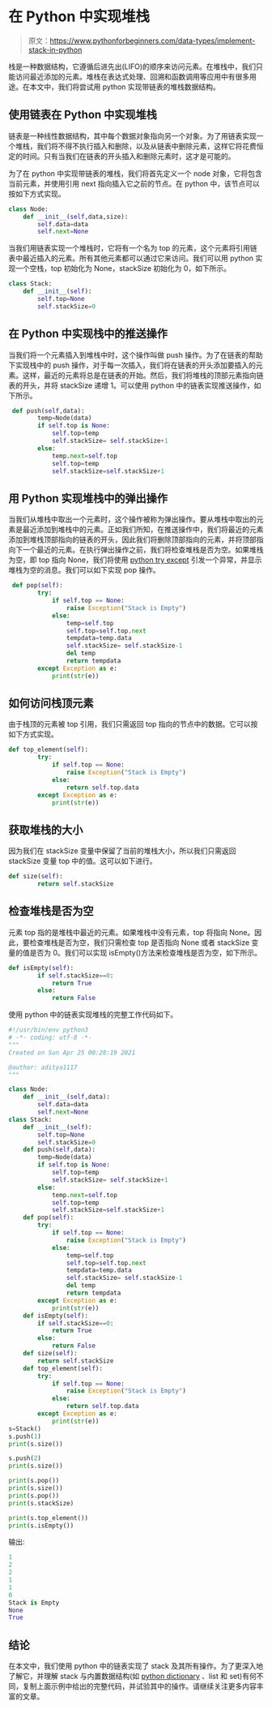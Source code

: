 # 在 Python 中实现堆栈

> 原文：<https://www.pythonforbeginners.com/data-types/implement-stack-in-python>

栈是一种数据结构，它遵循后进先出(LIFO)的顺序来访问元素。在堆栈中，我们只能访问最近添加的元素。堆栈在表达式处理、回溯和函数调用等应用中有很多用途。在本文中，我们将尝试用 python 实现带链表的堆栈数据结构。

## 使用链表在 Python 中实现堆栈

链表是一种线性数据结构，其中每个数据对象指向另一个对象。为了用链表实现一个堆栈，我们将不得不执行插入和删除，以及从链表中删除元素，这样它将花费恒定的时间。只有当我们在链表的开头插入和删除元素时，这才是可能的。

为了在 python 中实现带链表的堆栈，我们将首先定义一个 node 对象，它将包含当前元素，并使用引用 next 指向插入它之前的节点。在 python 中，该节点可以按如下方式实现。

```py
class Node:
    def __init__(self,data,size):
        self.data=data
        self.next=None
```

当我们用链表实现一个堆栈时，它将有一个名为 top 的元素，这个元素将引用链表中最近插入的元素。所有其他元素都可以通过它来访问。我们可以用 python 实现一个空栈，top 初始化为 None，stackSize 初始化为 0，如下所示。

```py
class Stack:
    def __init__(self):
        self.top=None
        self.stackSize=0
```

## 在 Python 中实现栈中的推送操作

当我们将一个元素插入到堆栈中时，这个操作叫做 push 操作。为了在链表的帮助下实现栈中的 push 操作，对于每一次插入，我们将在链表的开头添加要插入的元素。这样，最近的元素将总是在链表的开始。然后，我们将堆栈的顶部元素指向链表的开头，并将 stackSize 递增 1。可以使用 python 中的链表实现推送操作，如下所示。

```py
 def push(self,data):
        temp=Node(data)
        if self.top is None:
            self.top=temp
            self.stackSize= self.stackSize+1
        else:
            temp.next=self.top
            self.top=temp
            self.stackSize=self.stackSize+1
```

## 用 Python 实现堆栈中的弹出操作

当我们从堆栈中取出一个元素时，这个操作被称为弹出操作。要从堆栈中取出的元素是最近添加到堆栈中的元素。正如我们所知，在推送操作中，我们将最近的元素添加到堆栈顶部指向的链表的开头，因此我们将删除顶部指向的元素，并将顶部指向下一个最近的元素。在执行弹出操作之前，我们将检查堆栈是否为空。如果堆栈为空，即 top 指向 None，我们将使用 [python try except](https://www.pythonforbeginners.com/error-handling/python-try-and-except) 引发一个异常，并显示堆栈为空的消息。我们可以如下实现 pop 操作。

```py
 def pop(self):
        try:
            if self.top == None:
                raise Exception("Stack is Empty")
            else:
                temp=self.top
                self.top=self.top.next
                tempdata=temp.data
                self.stackSize= self.stackSize-1
                del temp
                return tempdata
        except Exception as e:
            print(str(e))
```

## 如何访问栈顶元素

由于栈顶的元素被 top 引用，我们只需返回 top 指向的节点中的数据。它可以按如下方式实现。

```py
def top_element(self):
        try:
            if self.top == None:
                raise Exception("Stack is Empty")
            else:
                return self.top.data
        except Exception as e:
            print(str(e))
```

## 获取堆栈的大小

因为我们在 stackSize 变量中保留了当前的堆栈大小，所以我们只需返回 stackSize 变量 top 中的值。这可以如下进行。

```py
def size(self):
        return self.stackSize
```

## 检查堆栈是否为空

元素 top 指的是堆栈中最近的元素。如果堆栈中没有元素，top 将指向 None。因此，要检查堆栈是否为空，我们只需检查 top 是否指向 None 或者 stackSize 变量的值是否为 0。我们可以实现 isEmpty()方法来检查堆栈是否为空，如下所示。

```py
def isEmpty(self):
        if self.stackSize==0:
            return True
        else:
            return False
```

使用 python 中的链表实现堆栈的完整工作代码如下。

```py
#!/usr/bin/env python3
# -*- coding: utf-8 -*-
"""
Created on Sun Apr 25 00:28:19 2021

@author: aditya1117
"""

class Node:
    def __init__(self,data):
        self.data=data
        self.next=None
class Stack:
    def __init__(self):
        self.top=None
        self.stackSize=0
    def push(self,data):
        temp=Node(data)
        if self.top is None:
            self.top=temp
            self.stackSize= self.stackSize+1
        else:
            temp.next=self.top
            self.top=temp
            self.stackSize=self.stackSize+1
    def pop(self):
        try:
            if self.top == None:
                raise Exception("Stack is Empty")
            else:
                temp=self.top
                self.top=self.top.next
                tempdata=temp.data
                self.stackSize= self.stackSize-1
                del temp
                return tempdata
        except Exception as e:
            print(str(e))
    def isEmpty(self):
        if self.stackSize==0:
            return True
        else:
            return False
    def size(self):
        return self.stackSize
    def top_element(self):
        try:
            if self.top == None:
                raise Exception("Stack is Empty")
            else:
                return self.top.data
        except Exception as e:
            print(str(e))
s=Stack()
s.push(1)
print(s.size())

s.push(2)
print(s.size())

print(s.pop())
print(s.size())
print(s.pop())
print(s.stackSize)

print(s.top_element())
print(s.isEmpty())
```

输出:

```py
1
2
2
1
1
0
Stack is Empty
None
True
```

## 结论

在本文中，我们使用 python 中的链表实现了 stack 及其所有操作。为了更深入地了解它，并理解 stack 与内置数据结构(如 [python dictionary](https://www.pythonforbeginners.com/dictionary/how-to-use-dictionaries-in-python/) 、list 和 set)有何不同，复制上面示例中给出的完整代码，并试验其中的操作。请继续关注更多内容丰富的文章。